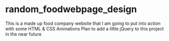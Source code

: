# random_foodwebpage_design
This is a made up food company website that I am going to put into action with some HTML & CSS Animations
Plan to add a little jQuery to this project in the near future
